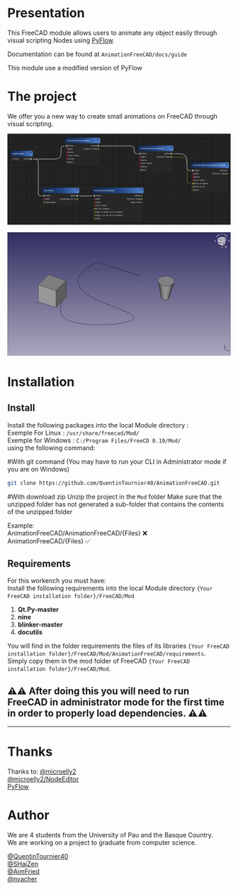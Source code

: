 # Presentation

This FreeCAD module allows users to animate any object easily through visual scripting Nodes using [PyFlow](https://github.com/wonderworks-software/PyFlow).

Documentation can be found at `AnimationFreeCAD/docs/guide`

This module use a modified version of PyFlow

# The project

We offer you a new way to create small animations on FreeCAD through visual scripting.

![Image de PyFlow](./docs/img/exampleNode.png)<br/>

![Video de presentation](./docs/img/videoPresentation.gif)

# Installation

## Install

Install the following packages into the local Module directory : <br/>
Exemple For Linux : `/usr/share/freecad/Mod/` <br>
Exemple for Windows : `C:/Program Files/FreeCD 0.19/Mod/` <br/>
using the following command:<br/>

#With git command
(You may have to run your CLI in Administrator mode if you are on Windows)
```bash
git clone https://github.com/QuentinTournier40/AnimationFreeCAD.git
```

#With download zip
Unzip the project in the `Mod` folder
Make sure that the unzipped folder has not generated a sub-folder that contains the contents of the unzipped folder

Example: <br/>
AnimationFreeCAD/AnimationFreeCAD/{Files} :x: <br/>
AnimationFreeCAD/{Files} :white_check_mark: <br/>

## Requirements

For this workench you must have:<br/>
Install the following requirements into the local Module directory `{Your FreeCAD installation folder}/FreeCAD/Mod`

1. **Qt.Py-master**
2. **nine**
3. **blinker-master**
4. **docutils**

You will find in the folder requirements the files of its libraries `{Your FreeCAD installation folder}/FreeCAD/Mod/AnimationFreeCAD/requirements`.<br/>
Simply copy them in the mod folder of FreeCAD `{Your FreeCAD installation folder}/FreeCAD/Mod`.

## ⚠️⚠️ After doing this you will need to run FreeCAD in **administrator mode** for the first time in order to properly load dependencies. ⚠️⚠️

-----------------------------------------------------------------------------------------------------

# Thanks

Thanks to:
[@microelly2](https://github.com/microelly2)<br/>
[@microelly2/NodeEditor](https://github.com/microelly2/NodeEditor)<br/>
[PyFlow](https://github.com/wonderworks-software/PyFlow)<br/>

# Author

We are 4 students from the University of Pau and the Basque Country.<br/>
We are working on a project to graduate from computer science.

[@QuentinTournier40](https://github.com/QuentinTournier40)<br/>
[@SHaiZen](https://github.com/SHaiZen25)<br/>
[@AimFried](https://github.com/AimFried)<br/>
[@nvacher](https://github.com/nvacher)<br/>
